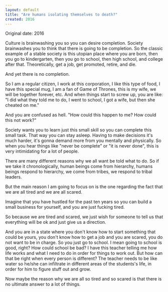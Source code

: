 ```yaml
---
layout: default
title: "Are humans isolating themselves to death?"
created: 2016
---
```


Original date: 2016

Culture is brainwashing you so you can desire completion. Society brainwashes you to think that there is going to be completion. So the classic example of a stable society is this utopian place where you are born, then you go to kindergarten, then you go to school, then high school, and college after that. Theoretically, get a job, get promoted, retire, and die.

And yet there is no completion.

So I am a regular citizen, I work at this corporation, I like this type of food, I have this special mug, I am a fan of Game of Thrones, this is my wife, we will be together forever, etc. And when things start to screw up, you are like: "I did what they told me to do, I went to school, I got a wife, but then she cheated on me."

And you are confused as hell. "How could this happen to me? How could this not work?"

Society wants you to learn just this small skill so you can complete this small task. That way you can stay asleep. Having to make decisions it's much harder, it's gonna demand more from you mentally and physically. So when you hear things like "never be complete" or "it is never done", this is very intimidating for a lot of people.

There are many different reasons why we all want be told what to do. So if we take it chronologically, human beings come from hierarchy, humans beings respond to hierarchy, we come from tribes, we respond to tribal leaders.

But the main reason I am going to focus on is the one regarding the fact that we are all tired and we are all scared.

Imagine that you have hustled for the past ten years so you can build a small business for yourself, and you are just fucking tired.

So because we are tired and scared, we just wish for someone to tell us that everything will be ok and just give us a direction.

And you are in a state where you don't know how to start something that could be yours, you don't know how to get a job and you are scared, you do not want to be in charge. So you just go to school. I mean going to school is good, right? How could school be bad? I have this teacher telling me how life works and what I need to do in order for things to work out. But how can that be right when every person is different? The teacher needs to be like water so he/she can infiltrate in different areas of the students's life, in order for him to figure stuff out and grow.

Now maybe the reason why we are all so tired and so scared is that there is no ultimate answer to a lot of things.
